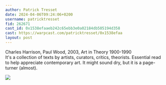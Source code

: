 ```yaml
---
author: Patrick Tresset
date: 2024-04-06T09:24:06+0200
username: patricktresset
fid: 262671
cast_id: 0x1538efaaeb242c65ebb3e0a02184db505194d358
cast: https://warpcast.com/patricktresset/0x1538efaa
layout: post
---
```

Charles Harrison, Paul Wood, 2003, Art in Theory 1900-1990  
It's a collection of texts by artists, curators, critics, theorists. Essential read to help appreciate contemporary art. It might sound dry, but it is a page-turner (almost).  

![](https://imagedelivery.net/BXluQx4ige9GuW0Ia56BHw/7905c00e-3571-4f3d-e280-0d6b2a960500/original)